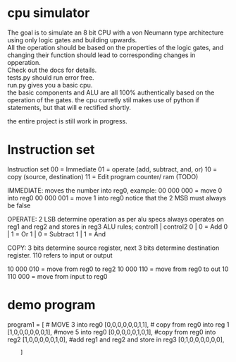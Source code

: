 # cpu simulator  

The goal is to simulate an 8 bit CPU with a von Neumann type architecture using only logic gates and building upwards.  
All the operation should be based on the properties of the logic gates, and changing their function should lead to corresponding changes in opperation.  
Check out the docs for details.  
tests.py should run error free.  
run.py gives you a basic cpu.  
the basic components and ALU are all 100% authentically based on the operation of the gates. the cpu curretly stil makes use of python if statements, but that will e rectified shortly.  

the entire project is still work in progress.

# Instruction set

Instruction set
00 = Immediate
01 = operate (add, subtract, and, or)
10 = copy (source, destination)
11 = Edit program counter/ ram (TODO)

IMMEDIATE:
moves the number into reg0, example:
00 000 000 = move 0 into reg0
00 000 001 = move 1 into reg0
notice that the 2 MSB must always be false

OPERATE:
2 LSB determine operation as per alu specs
always operates on reg1 and reg2 and stores in reg3
ALU rules;
    control1 | control2
    0        | 0        = Add
    0        | 1        = Or
    1        | 0        = Subtract
    1        | 1        = And

COPY:
3 bits determine source register, next 3 bits determine destination register. 
110 refers to input or output

10 000 010 = move from reg0 to reg2
10 000 110 = move from reg0 to out 
10 110 000 = move from input to reg0


# demo program

program1 = [
        # MOVE 3 into reg0
        [0,0,0,0,0,0,1,1],
        # copy from reg0 into reg 1
        [1,0,0,0,0,0,0,1],
        #move 5 into reg0
        [0,0,0,0,0,1,0,1],
        #copy from reg0 into reg2
        [1,0,0,0,0,0,1,0],
        #add reg1 and reg2 and store in reg3
        [0,1,0,0,0,0,0,0],
        
        ]
